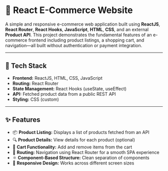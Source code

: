 # 🛒 React E-Commerce Website

A simple and responsive e-commerce web application built using **ReactJS**, **React Router**, **React Hooks**, **JavaScript**, **HTML**, **CSS**, and an external **Product API**. This project demonstrates the fundamental features of an e-commerce frontend including product listings, a shopping cart, and navigation—all built without authentication or payment integration.

---

## 🔧 Tech Stack

- **Frontend:** ReactJS, HTML, CSS, JavaScript  
- **Routing:** React Router  
- **State Management:** React Hooks (useState, useEffect)  
- **API:** Fetched product data from a public REST API  
- **Styling:** CSS (custom)

---

## ✨ Features

- 📦 **Product Listing:** Displays a list of products fetched from an API  
- 🔍 **Product Details:** View details for each product (optional)  
- 🛒 **Cart Functionality:** Add and remove items from the cart  
- 🧭 **Routing:** Navigation using React Router for a smooth SPA experience  
- ⚛️ **Component-Based Structure:** Clean separation of components  
- 🎨 **Responsive Design:** Works across different screen sizes
